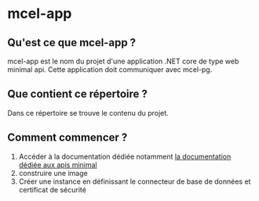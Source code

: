 # mcel-app
## Qu'est ce que mcel-app ?
mcel-app est le nom du projet d'une application .NET core de type web minimal api. Cette application doit communiquer avec mcel-pg.
## Que contient ce répertoire ?
Dans ce répertoire se trouve le contenu du projet.
## Comment commencer ?
1) Accéder à la documentation dédiée notamment [la documentation dédiée aux apis minimal](https://learn.microsoft.com/en-us/aspnet/core/fundamentals/minimal-apis)
3) construire une image
4) Créer une instance en définissant le connecteur de base de données et certificat de sécurité
   
